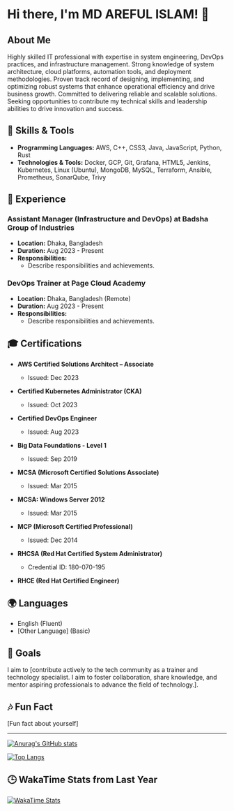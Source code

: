 # Hi there, I'm MD AREFUL ISLAM! 👋

## About Me

Highly skilled IT professional with expertise in system engineering, DevOps practices, and infrastructure management. Strong knowledge of system architecture, cloud platforms, automation tools, and deployment methodologies. Proven track record of designing, implementing, and optimizing robust systems that enhance operational efficiency and drive business growth. Committed to delivering reliable and scalable solutions. Seeking opportunities to contribute my technical skills and leadership abilities to drive innovation and success.

## 🔧 Skills & Tools

- **Programming Languages:** AWS, C++, CSS3, Java, JavaScript, Python, Rust
- **Technologies & Tools:** Docker, GCP, Git, Grafana, HTML5, Jenkins, Kubernetes, Linux (Ubuntu), MongoDB, MySQL, Terraform, Ansible, Prometheus, SonarQube, Trivy

## 💼 Experience

### Assistant Manager (Infrastructure and DevOps) at Badsha Group of Industries
- **Location:** Dhaka, Bangladesh
- **Duration:** Aug 2023 - Present
- **Responsibilities:**
  - Describe responsibilities and achievements.

### DevOps Trainer at Page Cloud Academy
- **Location:** Dhaka, Bangladesh (Remote)
- **Duration:** Aug 2023 - Present
- **Responsibilities:**
  - Describe responsibilities and achievements.

## 🎓 Certifications

- **AWS Certified Solutions Architect – Associate**
  - Issued: Dec 2023

- **Certified Kubernetes Administrator (CKA)**
  - Issued: Oct 2023

- **Certified DevOps Engineer**
  - Issued: Aug 2023

- **Big Data Foundations - Level 1**
  - Issued: Sep 2019

- **MCSA (Microsoft Certified Solutions Associate)**
  - Issued: Mar 2015

- **MCSA: Windows Server 2012**
  - Issued: Mar 2015

- **MCP (Microsoft Certified Professional)**
  - Issued: Dec 2014

- **RHCSA (Red Hat Certified System Administrator)**
  - Credential ID: 180-070-195

- **RHCE (Red Hat Certified Engineer)**

## 🌍 Languages

- English (Fluent)
- [Other Language] (Basic)

## 🎯 Goals

I aim to [contribute actively to the tech community as a trainer and technology specialist. I aim to foster collaboration, share knowledge, and mentor aspiring professionals to advance the field of technology.].

## 🎶 Fun Fact

[Fun fact about yourself]

---

[![Anurag's GitHub stats](https://github-readme-stats.vercel.app/api?username=arifislam007&show_icons=true&theme=radical)](https://github.com/anuraghazra/github-readme-stats)

[![Top Langs](https://github-readme-stats.vercel.app/api/top-langs/?username=arifislam007&layout=compact)](https://github.com/anuraghazra/github-readme-stats)

## 🕒 WakaTime Stats from Last Year

[![WakaTime Stats](https://wakatime.com/badge/user/arifislam007)](https://wakatime.com/@your_username)

